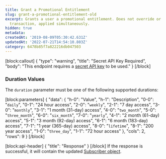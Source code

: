 ```yaml
---
title: Grant a Promotional Entitlement
slug: grant-a-promotional-entitlement-old
excerpt: Grants a user a promotional entitlement. Does not override or defer a store
  transaction, applied simultaneously.
hidden: true
metadata:
createdAt: '2019-08-09T05:30:42.631Z'
updatedAt: '2022-07-21T14:54:10.803Z'
category: 6478b85f7a822216db047503
---
```

[block:callout]
{
  "type": "warning",
  "title": "Secret API Key Required",
  "body": "This endpoint requires a [secret API key](doc:authentication) to be used."
}
[/block]
### Duration Values
The `duration` parameter must be one of the following supported durations:

[block:parameters]
{
  "data": {
    "h-0": "Value",
    "h-1": "Description",
    "0-0": "`daily`",
    "0-1": "24 hour access",
    "2-0": "`weekly`",
    "2-1": "7 day access",
    "3-0": "`monthly`",
    "3-1": "1 month (31-day) access",
    "4-0": "`two_month`",
    "5-0": "`three_month`",
    "6-0": "`six_month`",
    "7-0": "`yearly`",
    "4-1": "2 month (61-day) access",
    "5-1": "3 month (92-day) access",
    "6-1": "6 month (183-day) access",
    "7-1": "1 year (365-day) access",
    "8-0": "`lifetime`",
    "8-1": "200 year access",
    "1-0": "`three_day`",
    "1-1": "72 hour access"
  },
  "cols": 2,
  "rows": 9
}
[/block]

[block:api-header]
{
  "title": "Response"
}
[/block]
If the response is successful, it will contain the updated [Subscriber object](ref:subscribers#the-subscriber-object).